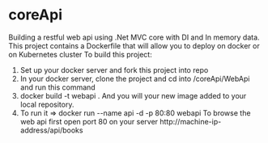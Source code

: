 # coreApi
Building a restful web api using .Net MVC core with DI and In memory data.
This project contains a Dockerfile that will allow you to deploy on docker or on Kubernetes cluster
To build this project:
1. Set up your docker server and fork this project into repo
2. In your docker server, clone the project and cd into /coreApi/WebApi and run this command
3. docker build -t webapi .
And you will your new image added to your local repository.
4. To run it => docker run --name api -d -p 80:80 webapi
To browse the web api first open port 80 on your server
http://machine-ip-address/api/books

